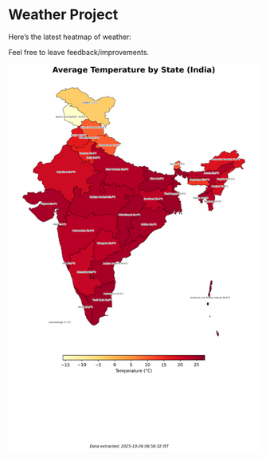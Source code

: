 # Weather Project

Here’s the latest heatmap of weather:

Feel free to leave feedback/improvements.

![India Heatmap](docs/assets/india_heatmap.png?v=FD7763)
